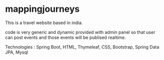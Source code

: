 # mappingjourneys

This is a travel website based in india.

code is very generic and dynamic provided with admin panel so that user can post events and those events will be publised realtime.

Technologies : 
Spring Boot,
HTML,
Thymeleaf,
CSS,
Bootstrap,
Spring Data JPA,
Mysql
